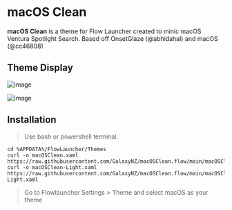 # macOS Clean

**macOS Clean** is a theme for Flow Launcher created to minic macOS Ventura Spotlight Search.
Based off OnsetGlaze (@abhidahal) and macOS (@cc46808)

## Theme Display

![image](https://github.com/GalaxyNZ/macOSClean.flow/assets/62201054/c99a5940-c1d1-4725-b251-d66f0cd97829)

![image](https://github.com/GalaxyNZ/macOSClean.flow/assets/62201054/1406702e-12fb-40e9-8728-88edaf1a5da1)

## Installation

>Use bash or powershell terminal.

```Shell
cd %APPDATA%/FlowLauncher/Themes
curl -o macOSClean.xaml https://raw.githubusercontent.com/GalaxyNZ/macOSClean.flow/main/macOSClean.xaml
curl -o macOSClean-Light.xaml https://raw.githubusercontent.com/GalaxyNZ/macOSClean.flow/main/macOSClean-Light.xaml
```
>Go to Flowlauncher Settings > Theme and select macOS as your theme
